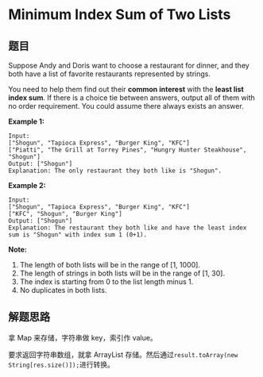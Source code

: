 # Minimum Index Sum of Two Lists

## 题目

Suppose Andy and Doris want to choose a restaurant for dinner, and they both have a list of favorite restaurants represented by strings.

You need to help them find out their **common interest** with the **least list index sum**. If there is a choice tie between answers, output all of them with no order requirement. You could assume there always exists an answer.

**Example 1:**

```
Input:
["Shogun", "Tapioca Express", "Burger King", "KFC"]
["Piatti", "The Grill at Torrey Pines", "Hungry Hunter Steakhouse", "Shogun"]
Output: ["Shogun"]
Explanation: The only restaurant they both like is "Shogun".
```

**Example 2:**

```
Input:
["Shogun", "Tapioca Express", "Burger King", "KFC"]
["KFC", "Shogun", "Burger King"]
Output: ["Shogun"]
Explanation: The restaurant they both like and have the least index sum is "Shogun" with index sum 1 (0+1).
```

**Note:**

1. The length of both lists will be in the range of [1, 1000].
2. The length of strings in both lists will be in the range of [1, 30].
3. The index is starting from 0 to the list length minus 1.
4. No duplicates in both lists.


## 解题思路

拿 Map 来存储，字符串做 key，索引作 value。

要求返回字符串数组，就拿 ArrayList 存储。然后通过`result.toArray(new String[res.size()]);`进行转换。